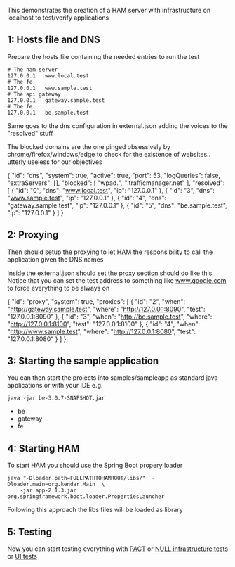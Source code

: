 This demonstrates the creation of a HAM server with infrastructure on localhost
to test/verify applications

## 1: Hosts file and DNS

Prepare the hosts file containing the needed entries to run the test

    # The ham server
    127.0.0.1   www.local.test
    # The fe
    127.0.0.1   www.sample.test
    # The api gateway
    127.0.0.1   gateway.sample.test
    # The fe
    127.0.0.1   be.sample.test

Same goes to the dns configuration in external.json adding the voices to the "resolved" stuff

The blocked domains are the one pinged obsessively by chrome/firefox/windows/edge to check
for the existence of websites.. utterly useless for our objectives

{
    "id": "dns",
    "system": true,
    "active": true,
    "port": 53,
    "logQueries": false,
    "extraServers": [],
    "blocked": [
      "wpad.*",
      "*.trafficmanager.net"
    ],
    "resolved": [
      {
        "id": "0",
        "dns": "www.local.test",
        "ip": "127.0.0.1"
      },
      {
        "id": "3",
        "dns": "www.sample.test",
        "ip": "127.0.0.1"
      },
      {
        "id": "4",
        "dns": "gateway.sample.test",
        "ip": "127.0.0.1"
      },
      {
        "id": "5",
        "dns": "be.sample.test",
        "ip": "127.0.0.1"
      }
    ]
  } 

## 2: Proxying

Then should setup the proxying to let HAM the responsibility to call the application
given the DNS names

Inside the external.json should set the proxy section should do like this. Notice that you can
set the test address to something like www.google.com to force everything to be always on

  {
    "id": "proxy",
    "system": true,
    "proxies": [
      {
        "id": "2",
        "when": "http://gateway.sample.test",
        "where": "http://127.0.0.1:8090",
        "test": "127.0.0.1:8090"
      },
      {
        "id": "3",
        "when": "http://be.sample.test",
        "where": "http://127.0.0.1:8100",
        "test": "127.0.0.1:8100"
      },
      {
        "id": "4",
        "when": "http://www.sample.test",
        "where": "http://127.0.0.1:8080",
        "test": "127.0.0.1:8080"
      }
    ]
  },

## 3: Starting the sample application

You can then start the projects into samples/sampleapp as standard java applications or with your IDE
e.g. 

    java -jar be-3.0.7-SNAPSHOT.jar

* be
* gateway
* fe

## 4: Starting HAM

To start HAM you should use the Spring Boot propery loader

    java "-Dloader.path=FULLPATHTOHAMROOT/libs/"  -Dloader.main=org.kendar.Main  \
        -jar app-2.1.3.jar org.springframework.boot.loader.PropertiesLauncher

Following this approach the libs files will be loaded as library

## 5: Testing 

Now you can start testing everything with [PACT](plugins/replayer/pact.md) 
or [NULL infrastructure tests](plugins/replayer/null.md)
or [UI tests](plugins/replayer/ui.md)
